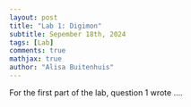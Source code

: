 ```yaml
---
layout: post
title: "Lab 1: Digimon"
subtitle: Sepember 18th, 2024
tags: [Lab]
comments: true
mathjax: true
author: "Alisa Buitenhuis"
---
```

For the first part of the lab, question 1 wrote ....

